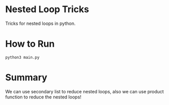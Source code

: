 # Nested Loop Tricks
Tricks for nested loops in python.

#
# How to Run
```
python3 main.py
```

#
# Summary
We can use secondary list to reduce nested loops,
also we can use product function to reduce the nested loops!


